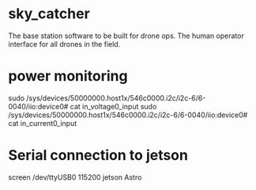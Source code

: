 # sky_catcher
The base station software to be built for drone ops. The human operator interface for all drones in the field.


# power monitoring 
sudo /sys/devices/50000000.host1x/546c0000.i2c/i2c-6/6-0040/iio:device0# cat in_voltage0_input
sudo /sys/devices/50000000.host1x/546c0000.i2c/i2c-6/6-0040/iio:device0# cat in_current0_input


# Serial connection to jetson
screen /dev/ttyUSB0 115200
jetson
Astro
